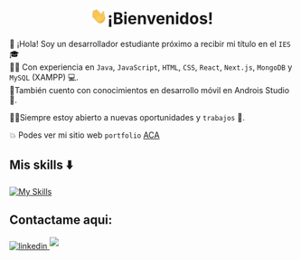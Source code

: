 <h1 align="center"><img src="https://raw.githubusercontent.com/ABSphreak/ABSphreak/master/gifs/Hi.gif" width="30px">¡Bienvenidos!</h1>


👋 ¡Hola! Soy un desarrollador estudiante próximo a recibir mi título en el `IES` 🎓 <br>
🧑‍💻 Con experiencia en `Java`, `JavaScript`, `HTML`, `CSS`, `React`, `Next.js`, `MongoDB` y `MySQL` (XAMPP) 💻. <br>
🤔También cuento con conocimientos en desarrollo móvil en Androis Studio📱.
  
🧑‍🎓Siempre estoy abierto a nuevas oportunidades y `trabajos` 🚀.

💥 Podes ver mi sitio web `portfolio` <a href="proximamente">ACA</a>


## Mis skills ⬇️
  
[![My Skills](https://skillicons.dev/icons?i=java,js,html,css,mongodb,postgres,nodejs,react,nextjs,androidstudio,figma)](https://skillicons.dev)

##



## Contactame aqui:


<div>
   <a href="https://ar.linkedin.com/in/laureano-torres-4872a7296?trk=people-guest_people_search-card" target="_blank">
     <img src="https://img.shields.io/badge/linkedin:  LINKEDIN-%2300acee.svg?color=405DE6&style=for-the-badge&logo=linkedin&logoColor=white" alt=linkedin style="margin-bottom: 5px;"/>
   </a>
   <a href="mailto:vbim101@gmail.com" target="_blank">
     <img src="https://img.shields.io/badge/gmail:  GMAIL-%23EA4335.svg?style=for-the-badge&logo=gmail&logoColor=white" t=mail style="margin-bottom: 5px;" />
   </a>
</div>
